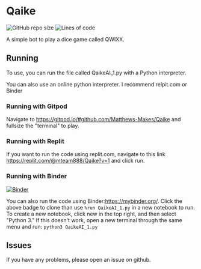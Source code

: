 # Qaike

![GitHub repo size](https://img.shields.io/github/repo-size/mteam88/Qaike)
![Lines of code](https://img.shields.io/tokei/lines/github/mteam88/Qaike)

A simple bot to play a dice game called QWIXX.

## Running
To use, you can run the file called QaikeAI_1.py with a Python interpreter.

You can also use an online python interpreter. I recommend relpit.com or Binder

### Running with Gitpod
Navigate to https://gitpod.io/#github.com/Matthews-Makes/Qaike and fullsize the "terminal" to play.

### Running with Replit
If you want to run the code using replit.com, navigate to this link https://replit.com/@mteam888/Qaike?v=1
and click run.

### Running with Binder
[![Binder](https://mybinder.org/badge_logo.svg)](https://mybinder.org/v2/gh/mteam88/Qaike/main)

You can also run the code using Binder:https://mybinder.org/. Click the above badge to clone than use `%run QaikeAI_1.py` in a new notebook to run.
To create a new notebook, click new in the top right, and then select "Python 3." If this doesn't work, open a new terminal through the same menu and run: `python3 QaikeAI_1.py`

## Issues
If you have any problems, please open an issue on github.

